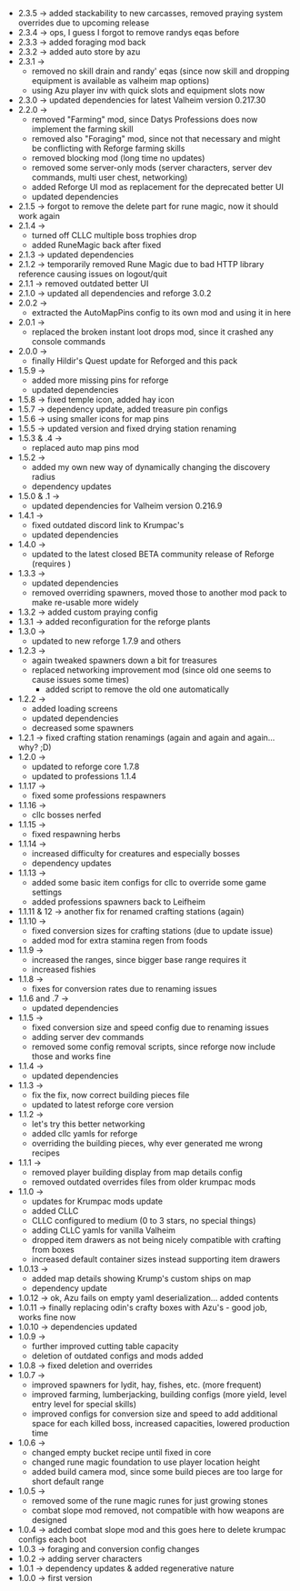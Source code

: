 * 2.3.5 -> added stackability to new carcasses, removed praying system overrides due to upcoming release
* 2.3.4 -> ops, I guess I forgot to remove randys eqas before
* 2.3.3 -> added foraging mod back
* 2.3.2 -> added auto store by azu
* 2.3.1 -> 
    * removed no skill drain and randy' eqas (since now skill and dropping equipment is available as valheim map options)
    * using Azu player inv with quick slots and equipment slots now
* 2.3.0 -> updated dependencies for latest Valheim version 0.217.30
* 2.2.0 -> 
    * removed "Farming" mod, since Datys Professions does now implement the farming skill
    * removed also "Foraging" mod, since not that necessary and might be conflicting with Reforge farming skills
    * removed blocking mod (long time no updates)
    * removed some server-only mods (server characters, server dev commands, multi user chest, networking)
    * added Reforge UI mod as replacement for the deprecated better UI
    * updated dependencies
* 2.1.5 -> forgot to remove the delete part for rune magic, now it should work again
* 2.1.4 -> 
    * turned off CLLC multiple boss trophies drop
    * added RuneMagic back after fixed
* 2.1.3 -> updated dependencies
* 2.1.2 -> temporarily removed Rune Magic due to bad HTTP library reference causing issues on logout/quit
* 2.1.1 -> removed outdated better UI
* 2.1.0 -> updated all dependencies and reforge 3.0.2
* 2.0.2 ->
    * extracted the AutoMapPins config to its own mod and using it in here
* 2.0.1 ->
    * replaced the broken instant loot drops mod, since it crashed any console commands
* 2.0.0 ->
    * finally Hildir's Quest update for Reforged and this pack
* 1.5.9 -> 
    * added more missing pins for reforge
    * updated dependencies
* 1.5.8 -> fixed temple icon, added hay icon
* 1.5.7 -> dependency update, added treasure pin configs
* 1.5.6 -> using smaller icons for map pins
* 1.5.5 -> updated version and fixed drying station renaming
* 1.5.3 & .4 ->
    * replaced auto map pins mod
* 1.5.2 ->
    * added my own new way of dynamically changing the discovery radius
    * dependency updates
* 1.5.0 & .1 -> 
    * updated dependencies for Valheim version 0.216.9
* 1.4.1 ->
    * fixed outdated discord link to Krumpac's 
    * updated dependencies
* 1.4.0 -> 
    * updated to the latest closed BETA community release of Reforge (requires )
* 1.3.3 -> 
    * updated dependencies
    * removed overriding spawners, moved those to another mod pack to make re-usable more widely
* 1.3.2 -> added custom praying config
* 1.3.1 -> added reconfiguration for the reforge plants
* 1.3.0 ->
    * updated to new reforge 1.7.9 and others
* 1.2.3 -> 
    * again tweaked spawners down a bit for treasures
    * replaced networking improvement mod (since old one seems to cause issues some times)
        * added script to remove the old one automatically
* 1.2.2 -> 
    * added loading screens
    * updated dependencies
    * decreased some spawners
* 1.2.1 -> fixed crafting station renamings (again and again and again... why? ;D)
* 1.2.0 ->
    * updated to reforge core 1.7.8
    * updated to professions 1.1.4
* 1.1.17 -> 
    * fixed some professions respawners
* 1.1.16 ->
    * cllc bosses nerfed
* 1.1.15 ->
    * fixed respawning herbs
* 1.1.14 ->
    * increased difficulty for creatures and especially bosses
    * dependency updates
* 1.1.13 -> 
    * added some basic item configs for cllc to override some game settings
    * added professions spawners back to Leifheim
* 1.1.11 & 12 -> another fix for renamed crafting stations (again)
* 1.1.10 ->
    * fixed conversion sizes for crafting stations (due to update issue)
    * added mod for extra stamina regen from foods
* 1.1.9 ->
    * increased the ranges, since bigger base range requires it
    * increased fishies
* 1.1.8 ->
    * fixes for conversion rates due to renaming issues
* 1.1.6 and .7 ->
    * updated dependencies
* 1.1.5 ->
    * fixed conversion size and speed config due to renaming issues
    * adding server dev commands
    * removed some config removal scripts, since reforge now include those and works fine
* 1.1.4 -> 
    * updated dependencies
* 1.1.3 -> 
    * fix the fix, now correct building pieces file
    * updated to latest reforge core version
* 1.1.2 ->
    * let's try this better networking
    * added cllc yamls for reforge
    * overriding the building pieces, why ever generated me wrong recipes
* 1.1.1 -> 
    * removed player building display from map details config
    * removed outdated overrides files from older krumpac mods
* 1.1.0 -> 
    * updates for Krumpac mods update
    * added CLLC
    * CLLC configured to medium (0 to 3 stars, no special things)
    * adding CLLC yamls for vanilla Valheim
    * dropped item drawers as not being nicely compatible with crafting from boxes
    * increased default container sizes instead supporting item drawers
* 1.0.13 -> 
    * added map details showing Krump's custom ships on map
    * dependency update
* 1.0.12 -> ok, Azu fails on empty yaml deserialization... added contents
* 1.0.11 -> finally replacing odin's crafty boxes with Azu's - good job, works fine now
* 1.0.10 -> dependencies updated
* 1.0.9 -> 
    * further improved cutting table capacity
    * deletion of outdated configs and mods added
* 1.0.8 -> fixed deletion and overrides
* 1.0.7 ->
    * improved spawners for lydit, hay, fishes, etc. (more frequent)
    * improved farming, lumberjacking, building configs (more yield, level entry level for special skills)
    * improved configs for conversion size and speed to add additional space for each killed boss, increased capacities, lowered production time
* 1.0.6 -> 
    * changed empty bucket recipe until fixed in core
    * changed rune magic foundation to use player location height
    * added build camera mod, since some build pieces are too large for short default range
* 1.0.5 -> 
    * removed some of the rune magic runes for just growing stones
    * combat slope mod removed, not compatible with how weapons are designed
* 1.0.4 -> added combat slope mod and this goes here to delete krumpac configs each boot
* 1.0.3 -> foraging and conversion config changes
* 1.0.2 -> adding server characters
* 1.0.1 -> dependency updates & added regenerative nature
* 1.0.0 -> first version
